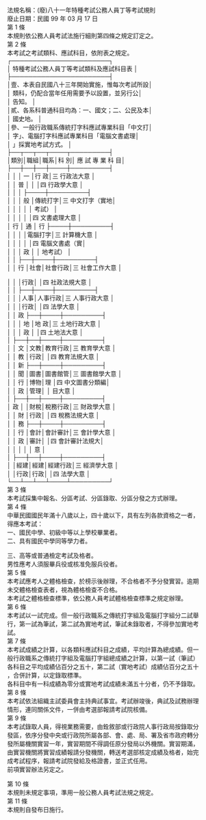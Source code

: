 法規名稱：(廢)八十一年特種考試公務人員丁等考試規則  
廢止日期：民國 99 年 03 月 17 日  
第 1 條  
本規則依公務人員考試法施行細則第四條之規定訂定之。  
第 2 條  
本考試之考試類科、應試科目，依附表之規定。  
┌───────────────────────┐  
│ 特種考試公務人員丁等考試類科及應試科目表 │  
├───────────────────────┤  
│壹、本表自民國八十三年開始實施，惟每次考試所設│  
│ 類科，仍配合當年任用需要予以設置，並另行公│  
│ 告知。 │  
│貳、各系科普通科目均為：一、國文；二、公民及本│  
│ 國史地。 │  
│參、一般行政職系傳統打字科應試專業科目「中文打│  
│ 字」、電腦打字科應試專業科目「電腦文書處理│  
│ 」採實地考試方式。 │  
├──┬──┬──┬────┬─────────┤  
│類別│職組│職系│科 別│ 應 試 專 業 科 目│  
├──┼──┼──┼────┼─────────┤  
│ │ │ 一 │行 政│三 行政法大意 │  
│ │ 普 │ │ │四 行政學大意 │  
│ │ │ ├────┼─────────┤  
│ │ │ 般 │傳統打字│三 中文打字（實地│  
│ │ │ │ │ 考試） │  
│ │ │ │ │四 文書處理大意 │  
│ 行 │ 通 │ 行 ├────┼─────────┤  
│ │ │ │電腦打字│三 計算機大意 │  
│ │ │ │ │四 電腦文書處（實│  
│ │ │ 政 │ │ 地考試） │  
│ │ ├──┼────┼─────────┤  
│ │ 行 │社會│社會行政│三 社會工作大意 │  


│ │ │行政│ │四 社政法規大意 │  
│ │ ├──┼────┼─────────┤  
│ │ │人事│人事行政│三 人事行政大意 │  
│ │ │行政│ │四 法學大意 │  
│ │ 政 ├──┼────┼─────────┤  
│ │ │ 地 │地 政│三 土地行政大意 │  
│ │ │ 政 │ │四 土地法大意 │  
│ ├──┼──┼────┼─────────┤  
│ │ 文 │文教│教育行政│三 教育學大意 │  
│ │ 教 │行政│ │四 教育法規大意 │  
│ │ 新 ├──┼────┼─────────┤  
│ │ 聞 │圖書│圖書館管│三 圖書館學大意 │  
│ │ 行 │博物│理 │四 中文圖書分類編│  
│ │ 政 │管理│ │ 目大意 │  
│ ├──┼──┼────┼─────────┤  
│ 政 │ │財稅│稅務行政│三 財政學大意 │  
│ │ 財 │行政│ │四 稅務法規大意 │  
│ │ 務 ├──┼────┼─────────┤  
│ │ 行 │會計│會計審計│三 會計學大意 │  
│ │ 政 │審計│ │四 會計審計法規大│  
│ │ │ │ │ 意 │  
│ ├──┼──┼────┼─────────┤  
│ │經建│經建│經建行政│三 經濟學大意 │  
│ │行政│行政│ │四 法學大意 │  
└──┴──┴──┴────┴─────────┘  
第 3 條  
本考試採集中報名、分區考試、分區錄取、分區分發之方式辦理。  
第 4 條  
中華民國國民年滿十八歲以上，四十歲以下，具有左列各款資格之一者，  
得應本考試：  
一、國民中學、初級中等以上學校畢業者。  
二、具有國民中學同等學力者。  


三、高等或普通檢定考試及格者。  
男性應考人須服畢兵役或核准免服兵役者。  
第 5 條  
本考試應考人之體格檢查，於榜示後辦理，不合格者不予分發實習。逾期  
未交體格檢查表者，視為體格檢查不合格。  
本考試之體格檢查標準，依公務人員考試體格檢查標準之規定辦理。  
第 6 條  
本考試以一試完成。但一般行政職系之傳統打字組及電腦打字組分二試舉  
行，第一試為筆試，第二試為實地考試，筆試未錄取者，不得參加實地考  
試。  
第 7 條  
本考試成績之計算，以各類科應試科目之成績，平均計算為總成績。但一  
般行政職系之傳統打字組及電腦打字組總成績之計算，以第一試（筆試）  
各科目之平均成績佔百分之五十，第二試（實地考試）成績佔百分之五十  
，合併計算，以定錄取標準。  
各科目中有一科成績為零分或實地考試成績未滿五十分者，仍不予錄取。  
第 8 條  
本考試依法組織主試委員會主持典試事宜。考試辦竣後，典試及試務辦理  
情形，連同關係文件，一併由考選部報請考試院核備。  
第 9 條  
本考試錄取人員，得視業務需要，由銓敘部或行政院人事行政局按錄取分  
發區，依序分發中央或行政院所屬各部、會、處、局、署及省市政府轉分  
發所屬機關實習一年，實習期間不得調任原分發局以外機關。實習期滿，  
由實習機關將實習成績報請分發機關，轉送考選部核定成績及格者，始完  
成考試程序，報請考試院發給及格證書，並正式任用。  
前項實習辦法另定之。  


第 10 條  
本規則未規定事項，準用一般公務人員考試法規之規定。  
第 11 條  
本規則自發布日施行。  


